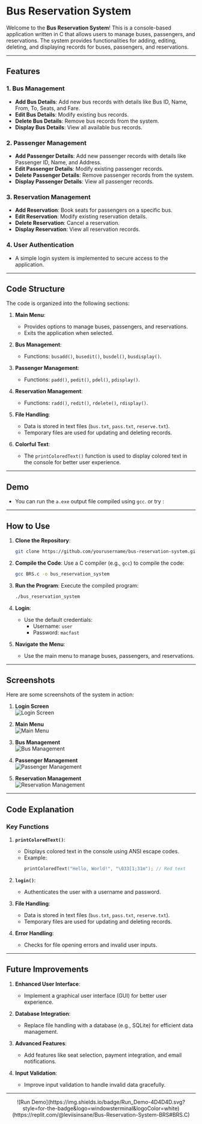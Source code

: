 # Bus Reservation System

Welcome to the **Bus Reservation System**! This is a console-based application written in C that allows users to manage buses, passengers, and reservations. The system provides functionalities for adding, editing, deleting, and displaying records for buses, passengers, and reservations.

---

## Features

### 1. **Bus Management**
   - **Add Bus Details**: Add new bus records with details like Bus ID, Name, From, To, Seats, and Fare.
   - **Edit Bus Details**: Modify existing bus records.
   - **Delete Bus Details**: Remove bus records from the system.
   - **Display Bus Details**: View all available bus records.

### 2. **Passenger Management**
   - **Add Passenger Details**: Add new passenger records with details like Passenger ID, Name, and Address.
   - **Edit Passenger Details**: Modify existing passenger records.
   - **Delete Passenger Details**: Remove passenger records from the system.
   - **Display Passenger Details**: View all passenger records.

### 3. **Reservation Management**
   - **Add Reservation**: Book seats for passengers on a specific bus.
   - **Edit Reservation**: Modify existing reservation details.
   - **Delete Reservation**: Cancel a reservation.
   - **Display Reservation**: View all reservation records.

### 4. **User Authentication**
   - A simple login system is implemented to secure access to the application.

---

## Code Structure

The code is organized into the following sections:

1. **Main Menu**:
   - Provides options to manage buses, passengers, and reservations.
   - Exits the application when selected.

2. **Bus Management**:
   - Functions: `busadd()`, `busedit()`, `busdel()`, `busdisplay()`.

3. **Passenger Management**:
   - Functions: `padd()`, `pedit()`, `pdel()`, `pdisplay()`.

4. **Reservation Management**:
   - Functions: `radd()`, `redit()`, `rdelete()`, `rdisplay()`.

5. **File Handling**:
   - Data is stored in text files (`bus.txt`, `pass.txt`, `reserve.txt`).
   - Temporary files are used for updating and deleting records.

6. **Colorful Text**:
   - The `printColoredText()` function is used to display colored text in the console for better user experience.

---

## Demo

- You can run the `a.exe` output file compiled using `gcc`.
  or
try :

---


## How to Use

1. **Clone the Repository**:
   ```bash
   git clone https://github.com/yourusername/bus-reservation-system.git
   ```

2. **Compile the Code**:
   Use a C compiler (e.g., `gcc`) to compile the code:
   ```bash
   gcc BRS.c -o bus_reservation_system
   ```

3. **Run the Program**:
   Execute the compiled program:
   ```bash
   ./bus_reservation_system
   ```

4. **Login**:
   - Use the default credentials:
     - Username: `user`
     - Password: `macfast`

5. **Navigate the Menu**:
   - Use the main menu to manage buses, passengers, and reservations.

---

## Screenshots

Here are some screenshots of the system in action:

1. **Login Screen**  
   ![Login Screen](Screenshot's/Login.jpg)

2. **Main Menu**  
   ![Main Menu](Screenshot's/Menu.jpg)

3. **Bus Management**  
   ![Bus Management](Screenshot's/Bus.jpg)

4. **Passenger Management**  
   ![Passenger Management](Screenshot's/Padd.jpg)

5. **Reservation Management**  
   ![Reservation Management](Screenshot's/Reserve1.jpg)

---

## Code Explanation

### Key Functions

1. **`printColoredText()`**:
   - Displays colored text in the console using ANSI escape codes.
   - Example:
     ```c
     printColoredText("Hello, World!", "\033[1;31m"); // Red text
     ```

2. **`login()`**:
   - Authenticates the user with a username and password.

3. **File Handling**:
   - Data is stored in text files (`bus.txt`, `pass.txt`, `reserve.txt`).
   - Temporary files are used for updating and deleting records.

4. **Error Handling**:
   - Checks for file opening errors and invalid user inputs.

---

## Future Improvements

1. **Enhanced User Interface**:
   - Implement a graphical user interface (GUI) for better user experience.

2. **Database Integration**:
   - Replace file handling with a database (e.g., SQLite) for efficient data management.

3. **Advanced Features**:
   - Add features like seat selection, payment integration, and email notifications.

4. **Input Validation**:
   - Improve input validation to handle invalid data gracefully.



---
<div align=center>  
![Run Demo](https://img.shields.io/badge/Run_Demo-4D4D4D.svg?style=for-the-badge&logo=windowsterminal&logoColor=white)(https://replit.com/@leviisinsane/Bus-Reservation-System-BRS#BRS.C)
</div>
